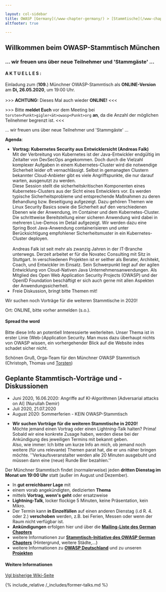 ```yaml
---

layout: col-sidebar
title: OWASP [Germany](/www-chapter-germany/) > [Stammtische](/www-chapter-germany/stammtische/) > München
altfooter: true

---
```


## Willkommen beim OWASP-Stammtisch München
### ... wir freuen uns über neue Teilnehmer und 'Stammgäste' ...

#### A K T U E L L E S :
Einladung zum (**109.**) Münchner OWASP-Stammtisch als **ONLINE-Version** am **Di, 26.05.2020**, um 19:00 Uhr.<br><br> \>\>\> **ACHTUNG:** Dieses Mal auch wieder **ONLINE!** \<\<\<

\>\>\> Bitte **meldet Euch** vor dem Meeting bei `torsten<Punkt>gigler<ät>owasp<Punkt>org` **an**, da die Anzahl der möglichen Teilnehmer begrenzt ist. \<\<\<

... wir freuen uns über neue Teilnehmer und 'Stammgäste' ...

**Agenda**:
* **Vortrag: Kubernetes Security aus Entwicklersicht (Andreas Falk)**<br>Mit der Verbreitung von Kubernetes ist der Java-Entwickler endgültig im Zeitalter von DevSecOps angekommen.
Doch durch die Vielzahl komplexer Aufgaben in einem Kubernetes-Cluster wird die notwendige Sicherheit leider oft vernachlässigt. Selbst in gemanagten Clustern bekannter Cloud-Anbieter gibt es viele Angriffspunkte, die nur darauf warten, ausgenutzt zu werden.<br>Diese Session stellt die sicherheitskritischen Komponenten eines Kubernetes-Clusters aus der Sicht eines Entwicklers vor. Es werden typische Sicherheitsprobleme und entsprechende Maßnahmen zu deren Behandlung bzw. Beseitigung aufgezeigt. Dazu gehören Themen wie Linux Security Basics sowie die Sicherheit auf den verschiedenen Ebenen wie der Anwendung, im Container und dem Kubernetes-Cluster.<br>Die schrittweise Bereitstellung einer sicheren Anwendung wird dabei in mehreren Live-Demos im Detail aufgezeigt. Wir werden dazu eine Spring Boot Java-Anwendung containerisieren und unter Berücksichtigung empfohlener Sicherheitsmuster in ein Kubernetes-Cluster deployen.<br><br>Andreas Falk ist seit mehr als zwanzig Jahren in der IT-Branche unterwegs. Derzeit arbeitet er für die Novatec Consulting mit Sitz in Stuttgart. In verschiedenen Projekten ist er seither als Berater, Architekt, Coach, und Entwickler im Einsatz. Sein Schwerpunkt liegt auf der agilen Entwicklung von Cloud-Nativen Java Unternehmensanwendungen. Als Mitglied des Open Web Application Security Projects (OWASP) und der OpenID Foundation beschäftigt er sich auch gerne mit allen Aspekten der Anwendungssicherheit.
* Freie Diskussion, bringt bitte Themen mit!

Wir suchen noch Vorträge für die weiteren Stammtische in 2020!

Ort: ONLINE, bitte vorher anmelden (s.o.).

#### Spread the word

Bitte diese Info an potentiell Interessierte weiterleiten. Unser Thema ist in erster Linie (Web-)Application Security. Man muss dazu überhaupt nichts von OWASP wissen, ein vorhergehender Blick auf die Website indes schadet sicher nicht.

Schönen Gruß,
Orga-Team für den Münchner OWASP Stammtisch (Christoph, Thomas und [Torsten](https://www.owasp.org/index.php/User:T.Gigler)) 


## Geplante Stammtisch-Vorträge und -Diskussionen
* Juni 2020,  16.06.2020: Angriffe auf KI-Algorithmen [Adversarial attacks on AI] (Nurullah Demir)
* Juli 2020,  21.07.2020 
* August 2020: Sommerferien - KEIN OWASP-Stammtisch
<!-- * Dezember 2020: Weihnachtsferien - KEIN OWASP-Stammtisch -->

* <b>Wir suchen Vorträge für die weiteren Stammtische in 2020!</b><br>Möchte jemand einen Vortrag oder einen Lightning-Talk halten? Prima! Sobald wir eine konkrete Zusage haben, werden diese bei der Ankündigung des jeweiligen Termins mit bekannt geben.<br>Also, wie immer: Ich bitte um kurze Info an mich, ob jemand noch weitere (für uns relevante) Themen parat hat, die er uns näher bringen möchte. ''Verkaufsveranstalter werden alle 20 Minuten ausgebuht und müssen dann eine (neue) Runde Bier bezahlen.''

Der Münchner Stammtisch findet (normalerweise) jeden <b>dritten Dienstag im Monat um 19:00 Uhr</b> statt (außer im August und Dezember).<br>
* In <b>gut erreichbarer Lage</b> mit
* einem vorab angekündigten, dedizierten <b>Thema</b>
* mittels <b>Vortrag, wenn's geht</b> oder ersatzweise
* <b>Lightning-Talk</b>, locker flockige 5 Minuten, keine Präsentation, kein Mikro.
* Der Termin kann <b>in Einzelfällen</b> auf einen anderen Dienstag (i.d R. 4. oder 2.) <b>verschoben</b> werden, z.B. bei Ferien, Messen oder wenn der Raum nicht verfügbar ist. 
* <b>Ankündigungen</b> erfolgen hier und über die [<b>Mailing-Liste des German Chapters</b>](https://groups.google.com/a/owasp.org/group/germany-chapter/)
* weitere Informationen zur [<b>Stammtisch-Initiative des OWASP German Chapters</b>](/www-chapter-germany/stammtische/) (Hintergrund, weitere Städte,...)
* weitere Informationen zu [<b>OWASP Deutschland</b>](/www-chapter-germany/) und zu unseren [<b>Projekten</b>](/www-chapter-germany/#div-projekte)

#### Weitere Informationen
[Vgl bisherige Wiki-Seite](https://wiki.owasp.org/index.php/OWASP_German_Chapter_Stammtisch_Initiative/M%C3%BCnchen)


{% include_relative /_includes/former-talks.md %}

